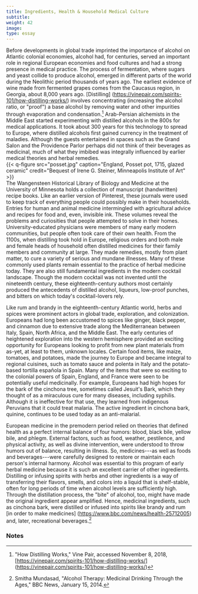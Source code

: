 ```yaml
---
title: Ingredients, Health & Household Medical Culture
subtitle:
weight: 42
image:
type: essay
---
```



Before developments in global trade imprinted the importance of alcohol on Atlantic colonial economies, alcohol had, for centuries, served an important role in regional European economies and food cultures and had a strong presence in medical practice. The process of fermentation, where sugars and yeast collide to produce alcohol, emerged in different parts of the world during the Neolithic period thousands of years ago. The earliest evidence of wine made from fermented grapes comes from the Caucasus region, in Georgia, about 8,000 years ago. [Distilling] (https://vinepair.com/spirits-101/how-distilling-works/) involves concentrating (increasing the alcohol ratio, or "proof") a base alcohol by removing water and other impurities through evaporation and condensation.[^1] Arab-Persian alchemists in the Middle East started experimenting with distilled alcohols in the 800s for medical applications. It took about 300 years for this technology to spread to Europe, where distilled alcohols first gained currency in the treatment of maladies. Although the guests entertained in spaces such as the Grand Salon and the Providence Parlor perhaps did not think of their beverages as medicinal, much of what they imbibed was integrally influenced by earlier medical theories and herbal remedies.
<br>
{{< q-figure src="posset.jpg"  caption="England, Posset pot, 1715, glazed ceramic" credit="Bequest of Irene G. Steiner, Minneapolis Institute of Art" >}}
<br>
The Wangensteen Historical Library of Biology and Medicine at the University of Minnesota holds a collection of manuscript (handwritten) recipe books. Like an earlier version of Pinterest, these journals were used to keep track of everything people could possibly make in their households. Entries for human and animal medicine intermingled with agricultural advice and recipes for food and, even, invisible ink. These volumes reveal the problems and curiosities that people attempted to solve in their homes. University-educated physicians were members of many early modern communities, but people often took care of their own health. From the 1100s, when distilling took hold in Europe, religious orders and both male and female heads of household often distilled medicines for their family members and community at large. They made remedies, mostly from plant matter, to cure a variety of serious and mundane illnesses. Many of these commonly used plants remain essential to the practice of herbal medicine today. They are also still fundamental ingredients in the modern cocktail landscape. Though the modern cocktail was not invented until the nineteenth century, these eighteenth-century authors most certainly produced the antecedents of distilled alcohol, liqueurs, low-proof punches, and bitters on which today's cocktail-lovers rely.

Like rum and brandy in the eighteenth-century Atlantic world, herbs and spices were prominent actors in global trade, exploration, and colonization. Europeans had long been accustomed to spices like ginger, black pepper, and cinnamon due to extensive trade along the Mediterranean between Italy, Spain, North Africa, and the Middle East. The early centuries of heightened exploration into the western hemisphere provided an exciting opportunity for Europeans looking to profit from new plant materials from as-yet, at least to them, unknown locales. Certain food items, like maize, tomatoes, and potatoes, made the journey to Europe and became integral to regional cuisines, such as tomato sauce and polenta in Italy and the potato-based tortilla española in Spain. Many of the items that were so exciting to the colonial powers of Spain, England, and France were seen to be potentially useful medicinally. For example, Europeans had high hopes for the bark of the cinchona tree, sometimes called Jesuit's Bark, which they thought of as a miraculous cure for many diseases, including syphilis. Although it is ineffective for that use, they learned from indigenous Peruvians that it could treat malaria. The active ingredient in cinchona bark, quinine, continues to be used today as an anti-malarial.

European medicine in the premodern period relied on theories that defined health as a perfect internal balance of four humors: blood, black bile, yellow bile, and phlegm. External factors, such as food, weather, pestilence, and physical activity, as well as divine intervention, were understood to throw humors out of balance, resulting in illness. So, medicines---as well as foods and beverages---were carefully designed to restore or maintain each person's internal harmony. Alcohol was essential to this program of early herbal medicine because it is such an excellent carrier of other ingredients. Distilling or infusing spirits with herbs and other ingredients is a way of transferring their flavors, smells, and colors into a liquid that is shelf-stable, often for long periods of time when alcohol levels are sufficiently high. Through the distillation process, the "bite" of alcohol, too, might have made the original ingredient appear amplified. Hence, medicinal ingredients, such as cinchona bark, were distilled or infused into spirits like brandy and rum [in order to make medicines] (https://www.bbc.com/news/health-25712005) and, later, recreational beverages.[^2]

### Notes ###

[^1]: "How Distilling Works," Vine Pair, accessed November 8, 2018, [https://vinepair.com/spirits-101/how-distilling-works/] (https://vinepair.com/spirits-101/how-distilling-works/)

[^2]: Smitha Mundasad, "Alcohol Therapy: Medicinal Drinking Through the Ages," BBC News, January 15, 2014.

